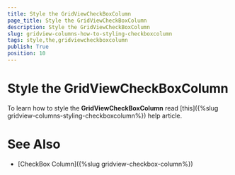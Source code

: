 ```yaml
---
title: Style the GridViewCheckBoxColumn
page_title: Style the GridViewCheckBoxColumn
description: Style the GridViewCheckBoxColumn
slug: gridview-columns-how-to-styling-checkboxcolumn
tags: style,the,gridviewcheckboxcolumn
publish: True
position: 10
---
```


# Style the GridViewCheckBoxColumn



To learn how to style the __GridViewCheckBoxColumn__ read
      [this]({%slug gridview-columns-styling-checkboxcolumn%}) help article.
    

# See Also

 * [CheckBox Column]({%slug gridview-checkbox-column%})
